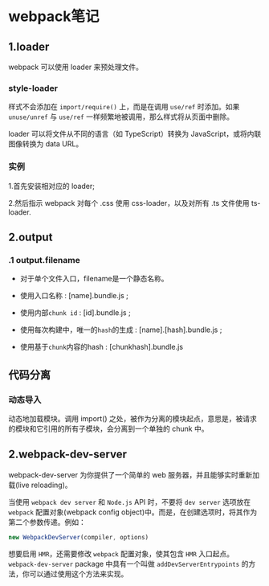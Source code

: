 # webpack笔记
 
## 1.loader

webpack 可以使用 loader 来预处理文件。

### style-loader

样式不会添加在 `import/require()` 上，而是在调用 `use/ref` 时添加。如果 `unuse/unref` 与 `use/ref` 一样频繁地被调用，那么样式将从页面中删除。

loader 可以将文件从不同的语言（如 TypeScript）转换为 JavaScript，或将内联图像转换为 data URL。

### 实例

1.首先安装相对应的 loader;

2.然后指示 webpack 对每个 .css 使用 css-loader，以及对所有 .ts 文件使用 ts-loader.

## 2.output

### .1 output.filename

* 对于单个文件入口，filename是一个静态名称。

* 使用入口名称 : [name].bundle.js ;

* 使用内部`chunk id` : [id].bundle.js ;

* 使用每次构建中，唯一的`hash`的生成 : [name].[hash].bundle.js ;

* 使用基于`chunk`内容的hash : [chunkhash].bundle.js

## 代码分离

### 动态导入

动态地加载模块。调用 import() 之处，被作为分离的模块起点，意思是，被请求的模块和它引用的所有子模块，会分离到一个单独的 chunk 中。

## 2.webpack-dev-server

  webpack-dev-server 为你提供了一个简单的 web 服务器，并且能够实时重新加载(live reloading)。
 
  当使用 `webpack dev server` 和 `Node.js` API 时，不要将 `dev server` 选项放在 `webpack` 配置对象(webpack config object)中。而是，在创建选项时，将其作为第二个参数传递。例如：

```javascript
new WebpackDevServer(compiler, options)
```

想要启用 `HMR`，还需要修改 `webpack` 配置对象，使其包含 `HMR` 入口起点。`webpack-dev-server` package 中具有一个叫做 `addDevServerEntrypoints` 的方法，你可以通过使用这个方法来实现。
  
